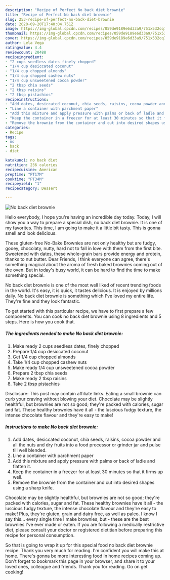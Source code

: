 ```yaml
---
description: "Recipe of Perfect No back diet brownie"
title: "Recipe of Perfect No back diet brownie"
slug: 253-recipe-of-perfect-no-back-diet-brownie
date: 2020-09-20T17:40:04.751Z
image: https://img-global.cpcdn.com/recipes/059de9189e6d33a9/751x532cq70/no-back-diet-brownie-recipe-main-photo.jpg
thumbnail: https://img-global.cpcdn.com/recipes/059de9189e6d33a9/751x532cq70/no-back-diet-brownie-recipe-main-photo.jpg
cover: https://img-global.cpcdn.com/recipes/059de9189e6d33a9/751x532cq70/no-back-diet-brownie-recipe-main-photo.jpg
author: Lela Vega
ratingvalue: 4.4
reviewcount: 20488
recipeingredient:
- "2 cups seedless dates finely chopped"
- "1/4 cup desiccated coconut"
- "1/4 cup chopped almonds"
- "1/4 cup chopped cashew nuts"
- "1/4 cup unsweetened cocoa powder"
- "2 tbsp chia seeds"
- "2 tbsp raisins"
- "2 tbsp pistachios"
recipeinstructions:
- "Add dates, desiccated coconut, chia seeds, raisins, cocoa powder and all the nuts and dry fruits into a food processor or grinder jar and pulse till well blended."
- "Line a container with parchment paper"
- "Add this mixture and apply pressure with palms or back of ladle and flatten it."
- "Keep the container in a freezer for at least 30 minutes so that it firms up well."
- "Remove the brownie from the container and cut into desired shapes using a sharp knife."
categories:
- Recipe
tags:
- no
- back
- diet

katakunci: no back diet 
nutrition: 236 calories
recipecuisine: American
preptime: "PT17M"
cooktime: "PT34M"
recipeyield: "1"
recipecategory: Dessert

---
```



![No back diet brownie](https://img-global.cpcdn.com/recipes/059de9189e6d33a9/751x532cq70/no-back-diet-brownie-recipe-main-photo.jpg)

Hello everybody, I hope you're having an incredible day today. Today, I will show you a way to prepare a special dish, no back diet brownie. It is one of my favorites. This time, I am going to make it a little bit tasty. This is gonna smell and look delicious.

These gluten-free No-Bake Brownies are not only healthy but are fudgy, gooey, chocolaty, nutty, hard not to fall in love with them from the first bite. Sweetened with dates, these whole-grain bars provide energy and protein, thanks to nut butter. Dear Friends, I think everyone can agree, there&#39;s something magical about the aroma of fresh baked brownies coming out of the oven. But in today&#39;s busy world, it can be hard to find the time to make something special.

No back diet brownie is one of the most well liked of recent trending foods in the world. It's easy, it is quick, it tastes delicious. It is enjoyed by millions daily. No back diet brownie is something which I've loved my entire life. They're fine and they look fantastic.


To get started with this particular recipe, we have to first prepare a few components. You can cook no back diet brownie using 8 ingredients and 5 steps. Here is how you cook that.

<!--inarticleads1-->

##### The ingredients needed to make No back diet brownie:

1. Make ready 2 cups seedless dates, finely chopped
1. Prepare 1/4 cup desiccated coconut
1. Get 1/4 cup chopped almonds
1. Take 1/4 cup chopped cashew nuts
1. Make ready 1/4 cup unsweetened cocoa powder
1. Prepare 2 tbsp chia seeds
1. Make ready 2 tbsp raisins
1. Take 2 tbsp pistachios


Disclosure: This post may contain affiliate links. Eating a small brownie can curb your craving without blowing your diet. Chocolate may be slightly healthful, but brownies are not so good; they&#39;re packed with calories, sugar and fat. These healthy brownies have it all - the luscious fudgy texture, the intense chocolate flavour and they&#39;re easy to make! 

<!--inarticleads2-->

##### Instructions to make No back diet brownie:

1. Add dates, desiccated coconut, chia seeds, raisins, cocoa powder and all the nuts and dry fruits into a food processor or grinder jar and pulse till well blended.
1. Line a container with parchment paper
1. Add this mixture and apply pressure with palms or back of ladle and flatten it.
1. Keep the container in a freezer for at least 30 minutes so that it firms up well.
1. Remove the brownie from the container and cut into desired shapes using a sharp knife.


Chocolate may be slightly healthful, but brownies are not so good; they&#39;re packed with calories, sugar and fat. These healthy brownies have it all - the luscious fudgy texture, the intense chocolate flavour and they&#39;re easy to make! Plus, they&#39;re gluten, grain and dairy free, as well as paleo. I know I say this… every single time I make brownies, but - these are the best brownies I&#39;ve ever made or eaten. If you are following a medically restrictive diet, please consult your doctor or registered dietitian before preparing this recipe for personal consumption. 

So that is going to wrap it up for this special food no back diet brownie recipe. Thank you very much for reading. I'm confident you will make this at home. There's gonna be more interesting food in home recipes coming up. Don't forget to bookmark this page in your browser, and share it to your loved ones, colleague and friends. Thank you for reading. Go on get cooking!
